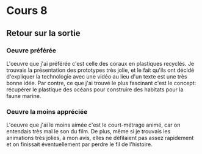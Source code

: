 # Cours 8
## Retour sur la sortie

### Oeuvre préférée
L'oeuvre que j'ai préférée c'est celle des coraux en plastiques recyclés. Je trouvais la présentation des prototypes très jolie, et le fait qu'ils ont décidé d'expliquer la technologie avec une vidéo au lieu d'un texte est une très bonne idée. Par contre, ce que j'ai trouvé le plus fascinant c'est le concept: récupérer le plastique des océans pour construire des habitats pour la faune marine.

### Oeuvre la moins appréciée
L'oeuvre que j'ai le moins aimée c'est le court-métrage animé, car on entendais très mal le son du film. De plus, même si je trouvais les animations très jolies, à mon avis, elles ne défilaient pas assez rapidement et on finissait éventuellement par perdre le fil de l'histoire.
